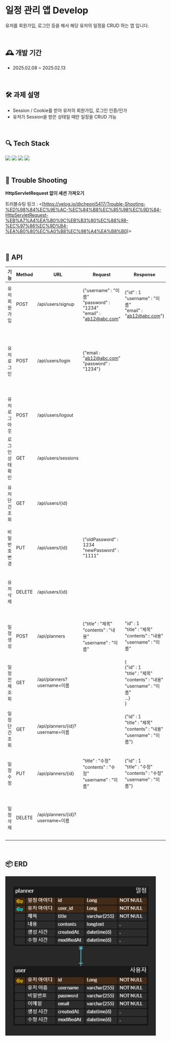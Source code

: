 # 일정 관리 앱 Develop
유저를 회원가입, 로그인 등을 해서 해당 유저의 일정을 CRUD 하는 앱 입니다.

<br>

## 🕰 개발 기간
- 2025.02.08 ~ 2025.02.13

<br>

## 🛠 과제 설명
- Session / Cookie를 받아 유저의 회원가입, 로그인 인증/인가
- 유저가 Session을 받은 상태일 때만 일정을 CRUD 가능

<br>

## 🔍 Tech Stack
<div>
  <img src="https://github.com/yewon-Noh/readme-template/raw/main/skills/Java.png?raw=true" width=120>
  <img src="https://github.com/yewon-Noh/readme-template/blob/main/skills/SpringBoot.png?raw=true" width="120">
  <img src="https://github.com/yewon-Noh/readme-template/blob/main/skills/SpringDataJPA.png?raw=true" width="120">
  <img src="https://github.com/yewon-Noh/readme-template/blob/main/skills/Mysql.png?raw=true" width="120">
</div>
<br>

## 🏹 Trouble Shooting
**HttpServletRequest 없이 세션 가져오기**

트러블슈팅 링크 : <[https://velog.io/@cheoni5417/Trouble-Shooting-%ED%98%84%EC%9E%AC-%EC%84%B8%EC%85%98%EC%9D%84-HttpServletRequest-%EB%A7%A4%EA%B0%9C%EB%B3%80%EC%88%98-%EC%97%86%EC%9D%B4-%EA%B0%80%EC%A0%B8%EC%98%A4%EA%B8%B0)>

<br>

## 🎫 API
| 기능            | Method | URL           | Request                                                               | Response                                                                                | Status Code                                    |
|---------------|--------|---------------|-----------------------------------------------------------------------|-----------------------------------------------------------------------------------------|------------------------------------------------|
|유저 회원가입| POST   |/api/users/signup| {"username" : "이름"<br>"password" : "1234"<br>"email" : "ab12@abc.com" | {"id" : 1<br>"username" : "이름"<br>"email" : "ab12@abc.com"}                             | 응답 성공 시 : 200<br>조건 충족 안할 시 : 400              |
|유저 로그인| POST   |/api/users/login| {"email : "ab12@abc.com"<br>"password" : "1234"}                      |                                                                                         | 응답 성공 시 : 200<br>해당 이메일이 없을 시 : 404<br>비밀번호 틀릴 시 : 403 |
|유저 로그아웃| POST   |/api/users/logout|                                                                       |                                                                                         | 응답 성공 시 : 200                                  |
|로그인 상태 확인| GET    |/api/users/sessions|                                                                       |                                                                                         | 응답 성공 시 : 200<br>로그인 상태 아닐 시 : 401             |
|유저 단건 조회| GET    |/api/users/{id}|                                                                       |                                                                                         | 응답 성공 시 : 200<br>해당 아이디 없을 시 : 404             |
|비밀번호 변경| PUT    |/api/users/{id}| {"oldPassword" : 1234<br>"newPassword" : "1111"                       |                                                                                         | 응답 성공 시 : 200<br>두 비밀번호 다를 시 : 403             |
|유저 삭제| DELETE |/api/users/{id}|                                                                       |                                                                                         | 응답 성공 시 : 200<br>해당 아이디 없을 시 : 404             |
|일정 생성| POST   |/api/planners| {"title" : "제목"<br>"contents" : "내용"<br>"username" : "이름"              | "id" : 1<br>"title" : "제목"<br>"contents" : "내용"<br>"username" : "이름"                    | 응답 성공 시 : 201<br>해당 유저 이름 없을 시 : 404           |
|일정 전체 조회| GET    |/api/planners?username=이름| | {<br>{"id" : 1<br>"title" : "제목"<br>"contents" : "내용"<br>"username" : "이름"<br>...}<br>} | 응답 성공 시 : 200<br>해당 유저 이름 없을 시 : 404           |
|일정 단건 조회| GET    |/api/planners/{id}?username=이름| | {"id" : 1<br>"title" : "제목"<br>"contents" : "내용"<br>"username" : "이름"}                  | 응답 성공 시 : 200<br>해당 유저 이름 없을 시 : 404           |
|일정 수정| PUT    |/api/planners/{id}|"title" : "수정"<br>"contents" : "수정"<br>"username" : "이름"| {"id" : 1<br>"title" : "수정"<br>"contents" : "수정"<br>"username" : "이름"}| 응답 성공 시 : 200<br>해당 유저 이름 없을 시 : 404           |
일정 삭제| DELETE |/api/planners/{id}?username=이름| | | 응답 성공 시 : 200<br>해당 유저 이름 없을 시 : 404                                               |

<br>

## 📦 ERD
![img.png](img.png)
